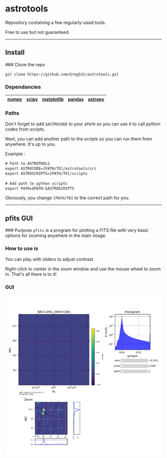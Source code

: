 # astrotools

Repository containing a few regularly-used tools. 

Free to use but not guaranteed. 

---
## Install
### Clone the repo

```
git clone https://github.com/GregS1t/astrotools.git
```

### Dependancies

| [numpy](https://numpy.org/) | [scipy](https://www.scipy.org/) | [matplotlib](https://matplotlib.org/) | [pandas](https://pandas.pydata.org/) | [astropy](https://www.astropy.org/) 
| :-----: | :-----: | :----------: | :------: | :--------: |  

### Paths

Don't forget to add `$ASTROCODE` to your `$PATH` so you can use it to call python codes from scripts.

Next, you can add another path to the scripts so you can run them from anywhere. It's up to you.

Example : 

```
# Path to ASTROTOOLS
export ASTROCODE=[PATH/TO]/astrotools/src
export ASTROSCRIPTS=[PATH/TO]/scripts

# Add path to python scripts
export PATH=$PATH:$ASTROSCRIPTS
```

Obviously, you change `[PATH/TO]` to the correct path for you.

---
## pfits GUI
### Purpose
`pfits`  is a program for plotting a FITS file with very basic options for zooming anywhere in the main image.

### How to use is
You can play with sliders to adjust contrast. 

Right-click to center in the zoom window and use the mouse wheel to zoom in. That's all there is to it! 

### GUI

![pfits screen shot](./img/pfits_screenshot_1.png)


